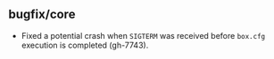 ## bugfix/core

* Fixed a potential crash when `SIGTERM` was received before `box.cfg`
  execution is completed (gh-7743).
